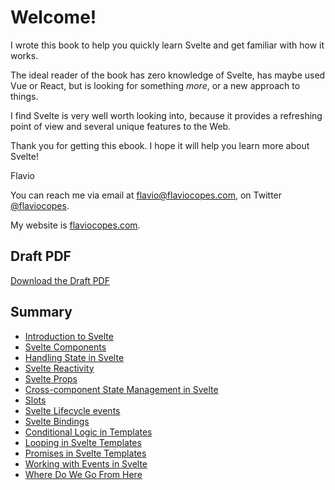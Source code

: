 # Welcome!

I wrote this book to help you quickly learn Svelte and get familiar with how it works.

The ideal reader of the book has zero knowledge of Svelte, has maybe used Vue or React, but is looking for something _more_, or a new approach to things.

I find Svelte is very well worth looking into, because it provides a refreshing point of view and several unique features to the Web.

Thank you for getting this ebook. I hope it will help you learn more about Svelte!

Flavio

You can reach me via email at [flavio@flaviocopes.com](mailto:flavio@flaviocopes.com), on Twitter [@flaviocopes](https://twitter.com/flaviocopes).

My website is [flaviocopes.com](https://flaviocopes.com).

## Draft PDF

[Download the Draft PDF](https://www.dropbox.com/s/ejea6scayntdroq/Svelte%20Handbook.pdf?dl=0)

## Summary

- [Introduction to Svelte](content/Introduction%20to%20Svelte.md)
- [Svelte Components](content/Svelte%20Components.md)
- [Handling State in Svelte](content/Handling%20State%20in%20Svelte.md)
- [Svelte Reactivity](content/Svelte%20Reactivity.md)
- [Svelte Props](content/Svelte%20Props.md)
- [Cross-component State Management in Svelte](content/Cross-component%20State%20Management%20in%20Svelte.md)
- [Slots](content/Svelte%20Slots.md)
- [Svelte Lifecycle events](content/Svelte%20Lifecycle%20Events.md)
- [Svelte Bindings](content/Svelte%20Bindings.md)
- [Conditional Logic in Templates](content/Conditional%20Logic%20in%20Templates.md)
- [Looping in Svelte Templates](content/Looping%20in%20Svelte%20Templates.md)
- [Promises in Svelte Templates](content/Promises%20in%20Svelte%20Templates.md)
- [Working with Events in Svelte](content/Working%20with%20Events%20in%20Svelte.md)
- [Where Do We Go From Here](content/Where%20Do%20We%20Go%20From%20Here.md)
